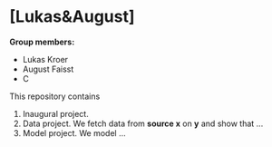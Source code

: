 # \[Lukas&August]

**Group members:**
- Lukas Kroer
- August Faisst
- C

This repository contains  
1. Inaugural project. 
2. Data project. We fetch data from **source x** on **y** and show that ...
3. Model project. We model ...
